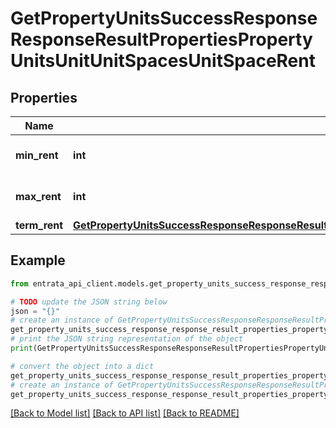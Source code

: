 # GetPropertyUnitsSuccessResponseResponseResultPropertiesPropertyUnitsUnitUnitSpacesUnitSpaceRent


## Properties

Name | Type | Description | Notes
------------ | ------------- | ------------- | -------------
**min_rent** | **int** | Minimum rent for the unit space | 
**max_rent** | **int** | Maximum rent for the unit space | 
**term_rent** | [**GetPropertyUnitsSuccessResponseResponseResultPropertiesPropertyUnitsUnitUnitSpacesUnitSpaceRentTermRent**](GetPropertyUnitsSuccessResponseResponseResultPropertiesPropertyUnitsUnitUnitSpacesUnitSpaceRentTermRent.md) |  | 

## Example

```python
from entrata_api_client.models.get_property_units_success_response_response_result_properties_property_units_unit_unit_spaces_unit_space_rent import GetPropertyUnitsSuccessResponseResponseResultPropertiesPropertyUnitsUnitUnitSpacesUnitSpaceRent

# TODO update the JSON string below
json = "{}"
# create an instance of GetPropertyUnitsSuccessResponseResponseResultPropertiesPropertyUnitsUnitUnitSpacesUnitSpaceRent from a JSON string
get_property_units_success_response_response_result_properties_property_units_unit_unit_spaces_unit_space_rent_instance = GetPropertyUnitsSuccessResponseResponseResultPropertiesPropertyUnitsUnitUnitSpacesUnitSpaceRent.from_json(json)
# print the JSON string representation of the object
print(GetPropertyUnitsSuccessResponseResponseResultPropertiesPropertyUnitsUnitUnitSpacesUnitSpaceRent.to_json())

# convert the object into a dict
get_property_units_success_response_response_result_properties_property_units_unit_unit_spaces_unit_space_rent_dict = get_property_units_success_response_response_result_properties_property_units_unit_unit_spaces_unit_space_rent_instance.to_dict()
# create an instance of GetPropertyUnitsSuccessResponseResponseResultPropertiesPropertyUnitsUnitUnitSpacesUnitSpaceRent from a dict
get_property_units_success_response_response_result_properties_property_units_unit_unit_spaces_unit_space_rent_from_dict = GetPropertyUnitsSuccessResponseResponseResultPropertiesPropertyUnitsUnitUnitSpacesUnitSpaceRent.from_dict(get_property_units_success_response_response_result_properties_property_units_unit_unit_spaces_unit_space_rent_dict)
```
[[Back to Model list]](../README.md#documentation-for-models) [[Back to API list]](../README.md#documentation-for-api-endpoints) [[Back to README]](../README.md)


